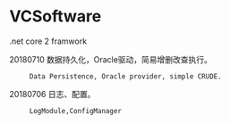 # VCSoftware
.net core 2 framwork

20180710 数据持久化，Oracle驱动，简易增删改查执行。

         Data Persistence, Oracle provider, simple CRUDE.

20180706 日志、配置。

         LogModule,ConfigManager

